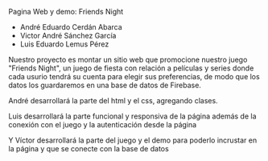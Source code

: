 Pagina Web y demo: Friends Night

- André Eduardo Cerdán Abarca
- Victor André Sánchez García  
- Luis Eduardo Lemus Pérez 

Nuestro proyecto es montar un sitio web que promocione nuestro juego "Friends Night", un juego de fiesta con relación a películas y series donde cada usurio tendrá su cuenta para elegir sus preferencias, de modo que los datos los guardaremos en una base de datos de Firebase.

André desarrollará la parte del html y el css, agregando clases.

Luis desarrollará la parte funcional y responsiva de la página además de la conexión con el juego y la autenticación desde la página

Y Víctor desarrollará la parte del juego y el demo para poderlo incrustar en la página y que se conecte con la base de datos
